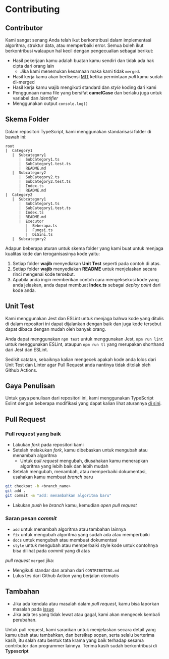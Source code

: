 # Contributing

## Contributor

Kami sangat senang Anda telah ikut berkontribusi dalam implementasi algoritma, struktur data, atau memperbaiki error.
Semua boleh ikut berkontribusi walaupun hal kecil dengan pengecualian sebagai berikut:

- Hasil pekerjaan kamu adalah buatan kamu sendiri dan tidak ada hak cipta dari orang lain
	- Jika kami menemukan kesamaan maka kami tidak `merged`.
- Hasil kerja kamu akan berlisensi [MIT](LICENSE) ketika permintaan _pull_ kamu sudah di-merged
- Hasil kerja kamu wajib mengikuti standard dan _style_ koding dari kami
- Penggunaan nama file yang bersifat **camelCase** dan berlaku juga untuk variabel dan _identifier_
- Menggunakan output `console.log()`

## Skema Folder

Dalam repositori TypeScript, kami menggunakan standarisasi folder di bawah ini:
```
root
|  Category1
   |  Subcategory1
      |  SubCategory1.ts
      |  SubCategory1.test.ts
      |  README.md
   |  Subcategory2
      |  SubCategory2.ts
      |  SubCategory2.test.ts
      |  Index.ts
      |  README.md
|  Category2
   |  Subcategory1
      |  SubCategory1.ts
      |  SubCategory1.test.ts
      |  Index.ts
      |  README.md
      |  Executor
         |  Beberapa.ts
         |  Fungsi.ts
         |  DiSini.ts
   |  Subcategory2
```
Adapun beberapa aturan untuk skema folder yang kami buat untuk menjaga kualitas kode dan teroganisasinya kode yaitu:
1. Setiap folder **wajib** menyediakan **Unit Test** seperti pada contoh di atas.
2. Setiap folder **wajib** menyediakan **README** untuk menjelaskan secara rinci mengenai kode tersebut.
3. Apabila anda ingin memberikan contoh cara mengeksekusi kode yang anda jelaskan, anda dapat membuat **Index.ts** sebagai *deploy point* dari kode anda.

## Unit Test
Kami menggunakan Jest dan ESLint untuk menjaga bahwa kode yang ditulis di dalam repositori ini dapat dijalankan dengan baik dan juga kode tersebut dapat dibaca dengan mudah oleh banyak orang.

Anda dapat menggunakan `npm test` untuk menggunakan Jest, `npm run lint` untuk menggunakan ESLint, ataupun `npm run tl` yang merupakan shorthand dari Jest dan ESLint.

Sedikit catatan, sebaiknya kalian mengecek apakah kode anda lolos dari Unit Test dan Linter agar Pull Request anda nantinya tidak ditolak oleh Github Actions.

## Gaya Penulisan
Untuk gaya penulisan dari repositori ini, kami menggunakan TypeScript Eslint dengan beberapa modifikasi yang dapat kalian lihat aturannya [di sini](./.eslintrc.js).

## Pull Request

### Pull request yang baik

- Lakukan _fork_ pada repositori kami
- Setelah melakukan _fork_, kamu dibebaskan untuk mengubah atau menambah algoritma
  - Untuk _pull request_ mengubah, diusahakan kamu menerapkan algoritma yang lebih baik dan lebih mudah
- Setelah mengubah, menambah, atau memperbaiki dokumentasi, usahakan kamu membuat _branch_ baru

```bash
git checkout -b <branch_name>
git add .
git commit -m "add: menambahkan algoritma baru"
```

- Lakukan _push_ ke _branch_ kamu, kemudian _open pull request_

### Saran pesan _commit_

- `add` untuk menambah algoritma atau tambahan lainnya
- `fix` untuk mengubah algoritma yang sudah ada atau memperbaiki
- `docs` untuk mengubah atau membuat dokumentasi
- `style` untuk mengubah atau memperbaiki style kode untuk contohnya bisa dilihat pada _commit_ yang di atas

_pull request_ `merged` jika:

- Mengikuti standar dan arahan dari `CONTRIBUTING.md`
- Lulus tes dari Github Action yang berjalan otomatis

## Tambahan

- Jika ada kendala atau masalah dalam _pull request_, kamu bisa laporkan masalah pada [issue](https://github.com/bellshade/Typescript/issues)
- Jika ada tes yang tidak lewat atau gagal, kami akan mengecek kembali perubahan.

Untuk pull request, kami sarankan untuk menjelaskan secara detail yang kamu ubah atau tambahkan, dan bersikap sopan, serta selalu berterima kasih, itu salah satu bentuk tata krama yang baik terhadap sesama contributor dan programmer lainnya. Terima kasih sudah berkontribusi di **Typescript**
